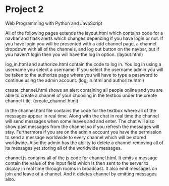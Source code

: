 # Project 2

Web Programming with Python and JavaScript

All of the following pages extends the layout.html which contains code for a navbar and flask alerts which changes depending if you have login or not. If you have login you will be presented with a add channel page, a channel dropdown with all of the channels, and log out button on the navbar, but if you haven't login then you will have the log in option. (layout.html)

log_in.html and authorize.html contain the code to log in. You log in using a username you select a username. If you select the username admin you will be taken to the authorize page where you will have to type a password to continue using the admin account. (log_in.html and authorize.html)

create_channel.html shows an alert containing all people online and you are able to create a channel of your choosing in the textbox under the create channel title. (create_channel.html)

In the channel.html file contains the code for the textbox where all of the messages appear in real time. Along with the chat in real time the channel will send messages when some leaves and and enter. The chat will also show past messages from the channel so if you refresh the messages will stay. Furthermore if you are on the admin account you have the permission to send a message worldwide to every channel which will be stored worldwide. Also the admin has the ability to delete a channel removing all of its messages yet storing all of the worldwide messages.

channel.js contains all of the js code for channel.html. It emits a message contain the value of the input field which is then sent to the server to display in real time through rooms in broadcast. It also emit messages on join and leave of a channel. And it deletes channel by emitting messages also.
